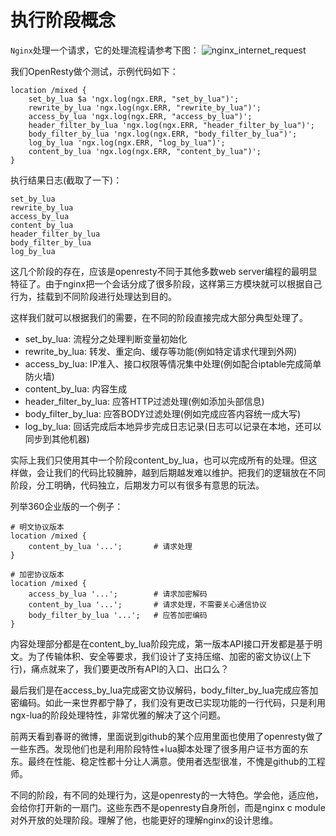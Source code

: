 # 执行阶段概念

`Nginx`处理一个请求，它的处理流程请参考下图：
![nginx_internet_request](step.png)

我们OpenResty做个测试，示例代码如下：
```
location /mixed {
    set_by_lua $a 'ngx.log(ngx.ERR, "set_by_lua")';
    rewrite_by_lua 'ngx.log(ngx.ERR, "rewrite_by_lua")';
    access_by_lua 'ngx.log(ngx.ERR, "access_by_lua")';
    header_filter_by_lua 'ngx.log(ngx.ERR, "header_filter_by_lua")';
    body_filter_by_lua 'ngx.log(ngx.ERR, "body_filter_by_lua")';
    log_by_lua 'ngx.log(ngx.ERR, "log_by_lua")';
    content_by_lua 'ngx.log(ngx.ERR, "content_by_lua")';
}
```

执行结果日志(截取了一下)：
```
set_by_lua
rewrite_by_lua
access_by_lua
content_by_lua
header_filter_by_lua
body_filter_by_lua
log_by_lua
```

这几个阶段的存在，应该是openresty不同于其他多数web server编程的最明显特征了。由于nginx把一个会话分成了很多阶段，这样第三方模块就可以根据自己行为，挂载到不同阶段进行处理达到目的。

这样我们就可以根据我们的需要，在不同的阶段直接完成大部分典型处理了。

* set_by_lua: 流程分之处理判断变量初始化
* rewrite_by_lua: 转发、重定向、缓存等功能(例如特定请求代理到外网)
* access_by_lua: IP准入、接口权限等情况集中处理(例如配合iptable完成简单防火墙)
* content_by_lua: 内容生成
* header_filter_by_lua: 应答HTTP过滤处理(例如添加头部信息)
* body_filter_by_lua: 应答BODY过滤处理(例如完成应答内容统一成大写)
* log_by_lua: 回话完成后本地异步完成日志记录(日志可以记录在本地，还可以同步到其他机器)

实际上我们只使用其中一个阶段content_by_lua，也可以完成所有的处理。但这样做，会让我们的代码比较臃肿，越到后期越发难以维护。把我们的逻辑放在不同阶段，分工明确，代码独立，后期发力可以有很多有意思的玩法。

列举360企业版的一个例子：
```
# 明文协议版本
location /mixed {
    content_by_lua '...';       # 请求处理
}

# 加密协议版本
location /mixed {
    access_by_lua '...';        # 请求加密解码
    content_by_lua '...';       # 请求处理，不需要关心通信协议
    body_filter_by_lua '...';   # 应答加密编码
}
```

内容处理部分都是在content_by_lua阶段完成，第一版本API接口开发都是基于明文。为了传输体积、安全等要求，我们设计了支持压缩、加密的密文协议(上下行)，痛点就来了，我们要更改所有API的入口、出口么？

最后我们是在access_by_lua完成密文协议解码，body_filter_by_lua完成应答加密编码。如此一来世界都宁静了，我们没有更改已实现功能的一行代码，只是利用ngx-lua的阶段处理特性，非常优雅的解决了这个问题。

前两天看到春哥的微博，里面说到github的某个应用里面也使用了openresty做了一些东西。发现他们也是利用阶段特性+lua脚本处理了很多用户证书方面的东东。最终在性能、稳定性都十分让人满意。使用者选型很准，不愧是github的工程师。

不同的阶段，有不同的处理行为，这是openresty的一大特色。学会他，适应他，会给你打开新的一扇门。这些东西不是openresty自身所创，而是nginx c module对外开放的处理阶段。理解了他，也能更好的理解nginx的设计思维。
